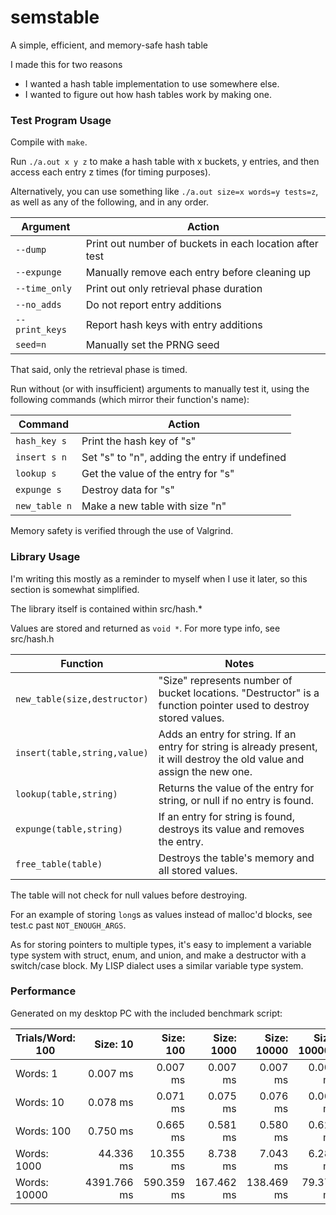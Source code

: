 # semstable
A simple, efficient, and memory-safe hash table

I made this for two reasons
* I wanted a hash table implementation to use somewhere else.
* I wanted to figure out how hash tables work by making one.

### Test Program Usage

Compile with `make`.

Run `./a.out x y z` to make a hash table with x buckets, y entries, and then access each entry z times (for timing purposes).

Alternatively, you can use something like `./a.out size=x words=y tests=z`, as well as any of the following, and in any order.

Argument       | Action
---            | ---
`--dump`       | Print out number of buckets in each location after test
`--expunge`    | Manually remove each entry before cleaning up
`--time_only`  | Print out only retrieval phase duration
`--no_adds`    | Do not report entry additions
`--print_keys` | Report hash keys with entry additions
`seed=n`       | Manually set the PRNG seed

That said, only the retrieval phase is timed.

Run without (or with insufficient) arguments to manually test it, using the following commands (which mirror their function's name):

Command       | Action
---           | ---
`hash_key s`  | Print the hash key of "s"
`insert s n`  | Set "s" to "n", adding the entry if undefined
`lookup s`    | Get the value of the entry for "s"
`expunge s`   | Destroy data for "s"
`new_table n` | Make a new table with size "n"

Memory safety is verified through the use of Valgrind.

### Library Usage

I'm writing this mostly as a reminder to myself when I use it later, so this section is somewhat simplified.

The library itself is contained within src/hash.\*

Values are stored and returned as `void *`. For more type info, see src/hash.h

Function                     | Notes
---                          | ---
`new_table(size,destructor)` | "Size" represents number of bucket locations. "Destructor" is a function pointer used to destroy stored values.
`insert(table,string,value)` | Adds an entry for string. If an entry for string is already present, it will destroy the old value and assign the new one.
`lookup(table,string)`       | Returns the value of the entry for string, or null if no entry is found.
`expunge(table,string)`      | If an entry for string is found, destroys its value and removes the entry.
`free_table(table)`          | Destroys the table's memory and all stored values.

The table will not check for null values before destroying.

For an example of storing `long`s as values instead of malloc'd blocks, see test.c past `NOT_ENOUGH_ARGS`.

As for storing pointers to multiple types, it's easy to implement a variable type system with struct, enum, and union, and make a destructor with a switch/case block.
My LISP dialect uses a similar variable type system.

### Performance

Generated on my desktop PC with the included benchmark script:

| Trials/Word: 100 | Size: 10 | Size: 100 | Size: 1000 | Size: 10000 | Size: 100000 | 
| --- | --: | --: | --: | --: | --: | 
| Words: 1 | 0.007 ms | 0.007 ms | 0.007 ms | 0.007 ms | 0.007 ms | 
| Words: 10 | 0.078 ms | 0.071 ms | 0.075 ms | 0.076 ms | 0.066 ms | 
| Words: 100 | 0.750 ms | 0.665 ms | 0.581 ms | 0.580 ms | 0.629 ms | 
| Words: 1000 | 44.336 ms | 10.355 ms | 8.738 ms | 7.043 ms | 6.283 ms | 
| Words: 10000 | 4391.766 ms | 590.359 ms | 167.462 ms | 138.469 ms | 79.374 ms | 

